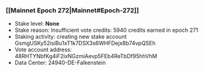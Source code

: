 ### [[Mainnet Epoch 272|Mainnet#Epoch-272]]
* Stake level: **None**
* Stake reason: Insufficient vote credits: 5940 credits earned in epoch 271
* Staking activity: creating new stake account GsmgUSKy52isiBu1xT1k7DSX3s6WHFDejx8b74vpQSEh
* Vote account address: 48RHTYNbfKg4iF2ixNGzmiAevp5FEb4ReTbDf95hhVhM
* Data Center: 24940-DE-Falkenstein